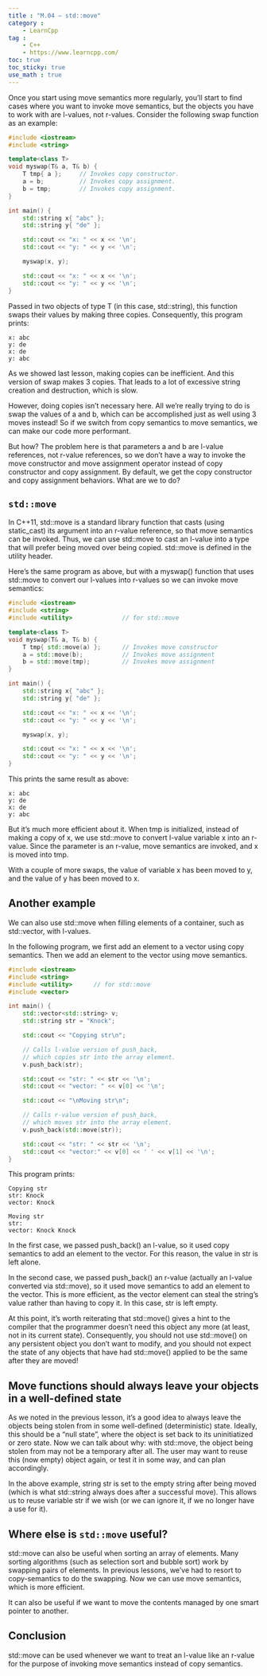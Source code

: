 ```yaml
---
title : "M.04 — std::move"
category :
    - LearnCpp
tag : 
    - C++
    - https://www.learncpp.com/
toc: true  
toc_sticky: true 
use_math : true
---
```



Once you start using move semantics more regularly, you’ll start to find cases where you want to invoke move semantics, but the objects you have to work with are l-values, not r-values. Consider the following swap function as an example:

```c++
#include <iostream>
#include <string>

template<class T>
void myswap(T& a, T& b) {
    T tmp{ a };     // Invokes copy constructor.
    a = b;          // Invokes copy assignment.
    b = tmp;        // Invokes copy assignment.
}

int main() {
    std::string x{ "abc" };
    std::string y{ "de" };

    std::cout << "x: " << x << '\n';
    std::cout << "y: " << y << '\n';

    myswap(x, y);

    std::cout << "x: " << x << '\n';
    std::cout << "y: " << y << '\n';
}
```

Passed in two objects of type T (in this case, std::string), this function swaps their values by making three copies. Consequently, this program prints:

```
x: abc
y: de
x: de
y: abc
```

As we showed last lesson, making copies can be inefficient. And this version of swap makes 3 copies. That leads to a lot of excessive string creation and destruction, which is slow.

However, doing copies isn’t necessary here. All we’re really trying to do is swap the values of a and b, which can be accomplished just as well using 3 moves instead! So if we switch from copy semantics to move semantics, we can make our code more performant.

But how? The problem here is that parameters a and b are l-value references, not r-value references, so we don’t have a way to invoke the move constructor and move assignment operator instead of copy constructor and copy assignment. By default, we get the copy constructor and copy assignment behaviors. What are we to do?


## `std::move`

In C++11, std::move is a standard library function that casts (using static_cast) its argument into an r-value reference, so that move semantics can be invoked. Thus, we can use std::move to cast an l-value into a type that will prefer being moved over being copied. std::move is defined in the utility header.

Here’s the same program as above, but with a myswap() function that uses std::move to convert our l-values into r-values so we can invoke move semantics:

```c++
#include <iostream>
#include <string>
#include <utility>              // for std::move

template<class T>
void myswap(T& a, T& b) {
    T tmp{ std::move(a) };      // Invokes move constructor
    a = std::move(b);           // Invokes move assignment
    b = std::move(tmp);         // Invokes move assignment
}

int main() {
    std::string x{ "abc" };
    std::string y{ "de" };

    std::cout << "x: " << x << '\n';
    std::cout << "y: " << y << '\n';

    myswap(x, y);

    std::cout << "x: " << x << '\n';
    std::cout << "y: " << y << '\n';
}
```

This prints the same result as above:

```
x: abc
y: de
x: de
y: abc
```

But it’s much more efficient about it. When tmp is initialized, instead of making a copy of x, we use std::move to convert l-value variable x into an r-value. Since the parameter is an r-value, move semantics are invoked, and x is moved into tmp.

With a couple of more swaps, the value of variable x has been moved to y, and the value of y has been moved to x.


## Another example

We can also use std::move when filling elements of a container, such as std::vector, with l-values.

In the following program, we first add an element to a vector using copy semantics. Then we add an element to the vector using move semantics.

```c++
#include <iostream>
#include <string>
#include <utility>      // for std::move
#include <vector>

int main() {
    std::vector<std::string> v;
    std::string str = "Knock";

    std::cout << "Copying str\n";

    // Calls l-value version of push_back,
    // which copies str into the array element.
    v.push_back(str);

    std::cout << "str: " << str << '\n';
    std::cout << "vector: " << v[0] << '\n';

    std::cout << "\nMoving str\n";

    // Calls r-value version of push_back,
    // which moves str into the array element.
    v.push_back(std::move(str));

    std::cout << "str: " << str << '\n';
    std::cout << "vector:" << v[0] << ' ' << v[1] << '\n';
}
```

This program prints:

```
Copying str
str: Knock
vector: Knock

Moving str
str:
vector: Knock Knock
```

In the first case, we passed push_back() an l-value, so it used copy semantics to add an element to the vector. For this reason, the value in str is left alone.

In the second case, we passed push_back() an r-value (actually an l-value converted via std::move), so it used move semantics to add an element to the vector. This is more efficient, as the vector element can steal the string’s value rather than having to copy it. In this case, str is left empty.

At this point, it’s worth reiterating that std::move() gives a hint to the compiler that the programmer doesn’t need this object any more (at least, not in its current state). Consequently, you should not use std::move() on any persistent object you don’t want to modify, and you should not expect the state of any objects that have had std::move() applied to be the same after they are moved!


## Move functions should always leave your objects in a well-defined state

As we noted in the previous lesson, it’s a good idea to always leave the objects being stolen from in some well-defined (deterministic) state. Ideally, this should be a “null state”, where the object is set back to its uninitiatized or zero state. Now we can talk about why: with std::move, the object being stolen from may not be a temporary after all. The user may want to reuse this (now empty) object again, or test it in some way, and can plan accordingly.

In the above example, string str is set to the empty string after being moved (which is what std::string always does after a successful move). This allows us to reuse variable str if we wish (or we can ignore it, if we no longer have a use for it).


## Where else is `std::move` useful?

std::move can also be useful when sorting an array of elements. Many sorting algorithms (such as selection sort and bubble sort) work by swapping pairs of elements. In previous lessons, we’ve had to resort to copy-semantics to do the swapping. Now we can use move semantics, which is more efficient.

It can also be useful if we want to move the contents managed by one smart pointer to another.


## Conclusion

std::move can be used whenever we want to treat an l-value like an r-value for the purpose of invoking move semantics instead of copy semantics.